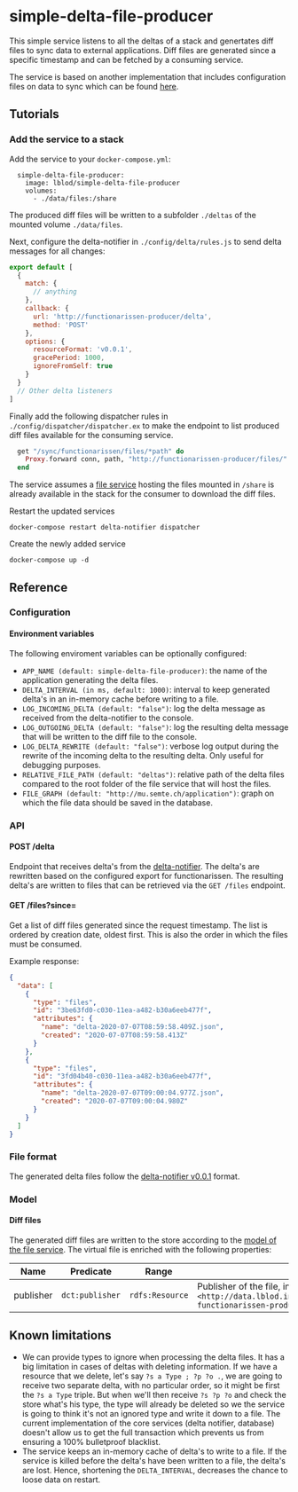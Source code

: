 # simple-delta-file-producer

This simple service listens to all the deltas of a stack and genertates diff files to sync data to
external applications.
Diff files are generated since a specific timestamp and can be fetched by a consuming service.

The service is based on another implementation that includes configuration files on data to sync
which can be found [here](https://github.com/lblod/loket-mandatarissen-producer).

## Tutorials
### Add the service to a stack

Add the service to your `docker-compose.yml`:

```
  simple-delta-file-producer:
    image: lblod/simple-delta-file-producer
    volumes:
      - ./data/files:/share
```

The produced diff files will be written to a subfolder `./deltas` of the mounted volume `./data/files`.

Next, configure the delta-notifier in `./config/delta/rules.js` to send delta messages for all changes:
```javascript
export default [
  {
    match: {
      // anything
    },
    callback: {
      url: 'http://functionarissen-producer/delta',
      method: 'POST'
    },
    options: {
      resourceFormat: 'v0.0.1',
      gracePeriod: 1000,
      ignoreFromSelf: true
    }
  }
  // Other delta listeners
]
```

Finally add the following dispatcher rules in `./config/dispatcher/dispatcher.ex` to make the endpoint to list produced diff files available for the consuming service.

```elixir
  get "/sync/functionarissen/files/*path" do
    Proxy.forward conn, path, "http://functionarissen-producer/files/"
  end
```

The service assumes a [file service](https://github.com/mu-semtech/file-service) hosting the files mounted in `/share` is already available in the stack for the consumer to download the diff files.

Restart the updated services
```
docker-compose restart delta-notifier dispatcher
```

Create the newly added service
```
docker-compose up -d
```

## Reference
### Configuration
#### Environment variables
The following enviroment variables can be optionally configured:
* `APP_NAME (default: simple-delta-file-producer)`: the name of the application generating the delta files.
* `DELTA_INTERVAL (in ms, default: 1000)`: interval to keep generated delta's in an in-memory cache before writing to a file.
* `LOG_INCOMING_DELTA (default: "false")`: log the delta message as received from the delta-notifier to the console.
* `LOG_OUTGOING_DELTA (default: "false")`: log the resulting delta message that will be written to the diff file to the console.
* `LOG_DELTA_REWRITE (default: "false")`: verbose log output during the rewrite of the incoming delta to the resulting delta. Only useful for debugging purposes.
* `RELATIVE_FILE_PATH (default: "deltas")`: relative path of the delta files compared to the root folder of the file service that will host the files.
* `FILE_GRAPH (default: "http://mu.semte.ch/application")`: graph on which the file data should be saved in the database.

### API
#### POST /delta
Endpoint that receives delta's from the [delta-notifier](https://github.com/mu-semtech/delta-notifier). The delta's are rewritten based on the configured export for functionarissen. The resulting delta's are written to files that can be retrieved via the `GET /files` endpoint.

#### GET /files?since=<datetime>
Get a list of diff files generated since the request timestamp. The list is ordered by creation date, oldest first. This is also the order in which the files must be consumed.

Example response:
```json
{
  "data": [
    {
      "type": "files",
      "id": "3be63fd0-c030-11ea-a482-b30a6eeb477f",
      "attributes": {
        "name": "delta-2020-07-07T08:59:58.409Z.json",
        "created": "2020-07-07T08:59:58.413Z"
      }
    },
    {
      "type": "files",
      "id": "3fd04b40-c030-11ea-a482-b30a6eeb477f",
      "attributes": {
        "name": "delta-2020-07-07T09:00:04.977Z.json",
        "created": "2020-07-07T09:00:04.980Z"
      }
    }
  ]
}
```

### File format
The generated delta files follow the [delta-notifier v0.0.1](https://github.com/mu-semtech/delta-notifier#v001) format.

### Model
#### Diff files
The generated diff files are written to the store according to the [model of the file service](https://github.com/mu-semtech/file-service#resources). The virtual file is enriched with the following properties:

| Name      | Predicate       | Range           | Definition                                                                                                                    |
|-----------|-----------------|-----------------|-------------------------------------------------------------------------------------------------------------------------------|
| publisher | `dct:publisher` | `rdfs:Resource` | Publisher of the file, in this case always `<http://data.lblod.info/services/leidinggevendendatabank-functionarissen-producer>` |

## Known limitations
* We can provide types to ignore when processing the delta files.  It has a big limitation in cases
of deltas with deleting information. If we have a resource that we delete, let's say
`?s a Type ; ?p ?o .`, we are going to receive two separate delta, with no particular order, so it
might be first the `?s a Type` triple. But when we'll then receive `?s ?p ?o` and check the store
what's his type, the type will already be deleted so we the service is going to think it's not an
ignored type and write it down to a file.
The current implementation of the core services (delta notifier, database) doesn't allow us to get
the full transaction which prevents us from ensuring a 100% bulletproof blacklist.
* The service keeps an in-memory cache of delta's to write to a file. If the service is killed before the delta's have been written to a file, the delta's are lost. Hence, shortening the `DELTA_INTERVAL`, decreases the chance to loose data on restart.

